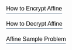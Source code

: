 <html>
  <head>
    <title>Title of the document</title>
    <style>
      .modal {
        display: none;
        position: fixed;
        z-index: 8;
        left: 0;
        top: 0;
        width: 100%;
        height: 100%;
        overflow: auto;
        background-color: rgb(0, 0, 0);
        background-color: rgba(0, 0, 0, 0.4);
      }
      p {
        color: black;
      }
      .modal-content {
        margin: 50px auto;
        border: 1px solid #999;
        width: 60%;
      }
      h2,
      p {
        margin: 0 0 20px;
        font-weight: 400;
        color: black;
      }
      span {
        color: #9E79AB;
        display: block;
        padding: 0 0 5px;
      }
      form {
        padding: 25px;
        margin: 25px;
        box-shadow: 0 2px 5px #f5f5f5;
        background: #eee;
      }
      input,
      textarea {
        width: 90%;
        padding: 10px;
        margin-bottom: 20px;
        border: 1px solid #1c87c9;
        outline: none;
      }
      .contact-form button {
        width: 100%;
        padding: 10px;
        border: none;
        background: #1c87c9;
        font-size: 16px;
        font-weight: 400;
        color: #fff;
      }
      button:hover {
        background: #2371a0;
      }
      .close {
        color: #aaa;
        float: right;
        font-size: 28px;
        font-weight: bold;
      }
      .close:hover,
      .close:focus {
        color: black;
        text-decoration: none;
        cursor: pointer;
      }
      button.button {
        background: none;
        border-top: none;
        outline: none;
        border-right: none;
        border-left: none;
        border-bottom: #02274a 1px solid;
        padding: 0 0 3px 0;
        font-size: 16px;
        cursor: pointer;
      }
      button.button:hover {
        border-bottom: #a99567 1px solid;
        color: #a99567;
      }
    </style>
  </head>
  <body>
    <p>
      <button class="button" data-modal="modalOne">How to Encrypt Affine</button>
    </p>
    <p>
      <button class="button" data-modal="modalTwo">How to Decrypt Affine</button>
    </p>
    <p>
      <button class="button" data-modal="modalThree">Affine Sample Problem</button>
    </p>
    <div id="modalOne" class="modal">
      <div class="modal-content">
        <div style="color: black" class="contact-form">
          <a class="close">&times;</a>
          <form action="/">
            <h2>How to Encrypt Affine</h2>
            <p style="color: black">
            Encryption uses a classic alphabet, and two integers, called coefficients or keys A and B, these are the parameters of the affine function Ax+B (which is a straight line/linear equation).</p>

<p style="color: black">Example: Encrypt DCODE with the keys A=5, B=3 and the English/latin alphabet ABCDEFGHIJKLMNOPQRSTUVWXYZ.</p>

<p style="color: black">For each letter of the alphabet is associated to the value of its position in the alphabet (starting at 0).</p>

<p style="color: black">Example: By default, A=0, B=1, …, Z=25, it is possible (but not recommended) to use A=1, …, Y=25, Z=0 using the alphabet ZABCDEFGHIJKLMNOPQRSTUVWXY.</p>

<p style="color: black">For each letter of value x of the plain text, is associated a value y, result of the affine function y = A * x + B mod 26 (with 26 the alphabet size). Each computed value y corresponds to a letter with the same position in the alphabet, it is the ciphered letter. The Affine ciphertext is the replacement of all the letters by the new ones.
            </p>
          </form>
        </div>
      </div>
    </div>
    <div id="modalTwo" class="modal">
      <div class="modal-content">
        <div style="color: black" class="contact-form">
          <span class="close">&times;</span>
          <form action="/">
            <h2>How to Decrypt Affine</h2>
            <p style="color: black">
            Affine decryption requires to know the two keys A and B (the one from encryption) and the used alphabet.</p>

<p style="color: black">Example: Decrypt the ciphered message SNVSX with keys A=5 and B=3</p>

<p style="color: black">For each letter of the alphabet, associate the value of its position in the alphabet.</p>

<p style="color: black">Example: The alphabet ABCDEFGHIJKLMNOPQRSTUVWXYZ, starting at 0 gives A=0, B=1, …, Z=25.</p>

<p style="color: black">Each letter of value y of the message corresponds to a value x, result of the inverse function x = A′ × (y − B) mod 26 (with 26 the alphabet size)</p>

<p style="color: black">The value A′ is an integer such as A × A′ = 1 mod 26 (with 26 the alphabet size). To find A′, calculate its modular inverse.</p>

<p style="color: black">Example: A coefficient A′ for A =5 with an alphabet size of 26 is 21 because 5 * 21 = 105 ≡ 1 mod 26.
For S (y = 18), x = A′ × (18 − B) = 21 × (18 − 3) ≡ 315 mod 26 = 3 For each value x, associate the letter with the same position in the alphabet: the coded letter. The plain text is the replacement of all characters with calculated new letters.</p>

<p style="color: black">Example: For S (x = 3) associate the letter at position 3: D, etc. The original plain text is DCODE.
 </p>
          </form>
        </div>
      </div>
    </div>
    <div id="modalThree" class="modal">
      <div class="modal-content">
        <div style="color: black" class="contact-form">
          <span class="close">&times;</span>
          <form action="/">
            <h2>Affine Sample Problem</h2>
            <div style='transform: scale(0.65); position: relative; top: -100px;'>
  <h2 style="color: black;">Encrypt the sample text SECRET WORD using A coefficient 3 and B coefficient 1!</h2><br>
  <p style="color: black;">Choose the best answer:</p><br>
  <hr />
  <div id='block-11' style='padding: 1px;'>
    <label for='option-11' style=' padding: 5px; font-size: 1.5rem; color: black;'>
      <input type='radio' name='option' value='DNHANG PRAK' id='option-11' style='transform: scale(1.6); margin-top: -2px;' />
      DNHANG PRAK</label>
    <span id='result-11'></span>
  </div>
  <hr />

  <div id='block-12' style='padding: 1px;'>
    <label for='option-12' style=' padding: 5px; font-size: 1.5rem; color: black;'>
      <input type='radio' name='option' value='DEHANG ERAK' id='option-12' style='transform: scale(1.6); margin-top: -2px;' />
      DEHANG ERAK</label>
    <span id='result-12'></span>
  </div>
  <hr />

  <div id='block-13' style='padding: 1px;'>
    <label for='option-13' style=' padding: 5px; font-size: 1.5rem; color: black;'>
      <input type='radio' name='option' value='DNHAG PRA' id='option-13' style='transform: scale(1.6);  margin-top: -2px;' />
      DNHAG PRA</label>
    <span id='result-13'></span>
  </div>
  <hr />

  <div id='block-14' style='padding: 1px;'>
    <label for='option-14' style=' padding: 5px; font-size: 1.5rem; color: black;'>
      <input type='radio' name='option' value='WNHANG PWAK' id='option-14' style='transform: scale(1.6); margin-top: -2px;' />
      WNHANG PWAK</label>
    <span id='result-14'></span>
  </div>
  <hr />
  <button type='button' onclick='displayAnswer1()' style='width: 100px; height: 40px; border-radius: 3px; background-color: lightblue; font-weight: 700;'>Submit</button>
</div>
<a id='showanswer1'></a>
          </form>
        </div>
      </div>
    </div>
    <script>
      let modalBtns = [...document.querySelectorAll(".button")];
      modalBtns.forEach(function (btn) {
        btn.onclick = function () {
          let modal = btn.getAttribute("data-modal");
          document.getElementById(modal).style.display = "block";
        };
      });
      let closeBtns = [...document.querySelectorAll(".close")];
      closeBtns.forEach(function (btn) {
        btn.onclick = function () {
          let modal = btn.closest(".modal");
          modal.style.display = "none";
        };
      });
      window.onclick = function (event) {
        if (event.target.className === "modal") {
          event.target.style.display = "none";
        }
      };
      //    The function evaluates the answer and displays result
  function displayAnswer1() {
    if (document.getElementById('option-11').checked) {
      document.getElementById('block-11').style.border = '3px solid limegreen'
      document.getElementById('result-11').style.color = 'limegreen'
      document.getElementById('result-11').innerHTML = 'Correct!'
    }
    if (document.getElementById('option-12').checked) {
      document.getElementById('block-12').style.border = '3px solid red'
      document.getElementById('result-12').style.color = 'red'
      document.getElementById('result-12').innerHTML = 'Incorrect!'
      showCorrectAnswer1()
    }
    if (document.getElementById('option-13').checked) {
      document.getElementById('block-13').style.border = '3px solid red'
      document.getElementById('result-13').style.color = 'red'
      document.getElementById('result-13').innerHTML = 'Incorrect!'
      showCorrectAnswer1()
    }
    if (document.getElementById('option-14').checked) {
      document.getElementById('block-14').style.border = '3px solid red'
      document.getElementById('result-14').style.color = 'red'
      document.getElementById('result-14').innerHTML = 'Incorrect!'
      showCorrectAnswer1()
    }
  }
  // the functon displays the link to the correct answer
  function showCorrectAnswer1() {
    let showAnswer1 = document.createElement('p')
    showAnswer1.innerHTML = 'Show Corrent Answer'
    showAnswer1.style.position = 'relative'
    showAnswer1.style.top = '-180px'
    showAnswer1.style.fontSize = '1.75rem'
    document.getElementById('showanswer1').appendChild(showAnswer1)
    showAnswer1.addEventListener('click', () => {
      document.getElementById('block-11').style.border = '3px solid limegreen'
      document.getElementById('result-11').style.color = 'limegreen'
      document.getElementById('result-11').innerHTML = 'Correct!'
      document.getElementById('showanswer1').removeChild(showAnswer1)
    })
  }
    </script>
  </body>
</html>